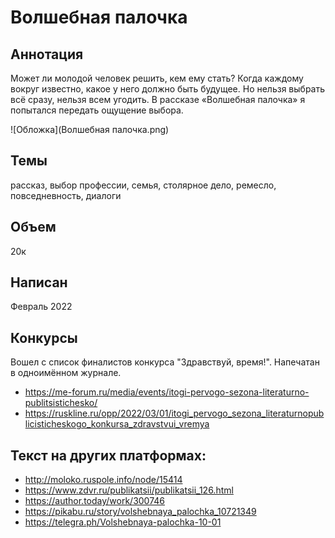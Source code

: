 # Волшебная палочка

## Аннотация
Может ли молодой человек решить, кем ему стать? Когда каждому вокруг известно, какое у него должно быть будущее. Но нельзя выбрать всё сразу, нельзя всем угодить. В рассказе «Волшебная палочка» я попытался передать ощущение выбора.

![Обложка](Волшебная палочка.png)

## Темы
рассказ, выбор профессии, семья, столярное дело, ремесло, повседневность, диалоги

## Объем
20к

## Написан
Февраль 2022

## Конкурсы
Вошел с список финалистов конкурса "Здравствуй, время!".
Напечатан в одноимённом журнале.
- https://me-forum.ru/media/events/itogi-pervogo-sezona-literaturno-publitsistichesko/
- https://ruskline.ru/opp/2022/03/01/itogi_pervogo_sezona_literaturnopublicisticheskogo_konkursa_zdravstvui_vremya

## Текст на других платформах:
- http://moloko.ruspole.info/node/15414
- https://www.zdvr.ru/publikatsii/publikatsii_126.html
- https://author.today/work/300746
- https://pikabu.ru/story/volshebnaya_palochka_10721349
- https://telegra.ph/Volshebnaya-palochka-10-01